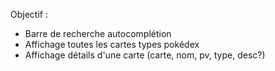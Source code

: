 Objectif :

- Barre de recherche autocomplétion
- Affichage toutes les cartes types pokédex
- Affichage détails d'une carte (carte, nom, pv, type, desc?)